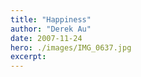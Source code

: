 ```yaml
---
title: "Happiness"
author: "Derek Au"
date: 2007-11-24
hero: ./images/IMG_0637.jpg
excerpt: 
---
```

